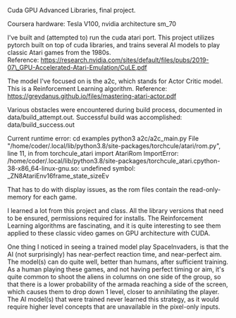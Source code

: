 Cuda GPU Advanced Libraries, final project.

Coursera hardware:  Tesla V100, nvidia architecture sm_70

I've built and (attempted to) run the cuda atari port.  This project utilizes pytorch built on top of cuda libraries, and trains several AI models to play classic Atari games from the 1980s.  
Reference: https://research.nvidia.com/sites/default/files/pubs/2019-07\_GPU-Accelerated-Atari-Emulation/CuLE.pdf

The model I've focused on is the a2c, which stands for Actor Critic model.  This is a Reinforcement Learning algorithm. 
Reference: https://greydanus.github.io/files/mastering-atari-actor.pdf

Various obstacles were encountered during build process, documented in data/build\_attempt.out.
Successful build was accomplished: data/build\_success.out

Current runtime error:
cd examples
python3 a2c/a2c_main.py
File "/home/coder/.local/lib/python3.8/site-packages/torchcule/atari/rom.py", line 11, in <module>
    from torchcule_atari import AtariRom
ImportError: /home/coder/.local/lib/python3.8/site-packages/torchcule_atari.cpython-38-x86_64-linux-gnu.so: undefined symbol: \_ZN8AtariEnv16frame_state_sizeEv

That has to do with display issues, as the rom files contain the read-only-memory for each game.

I learned a lot from this project and class.  All the library versions that need to be ensured, permissions required for installs.  The Reinforcement Learning algorithms are fascinating, and it is quite interesting to see them applied to these classic video games on GPU architecture with CUDA.

One thing I noticed in seeing a trained model play SpaceInvaders, is that the AI (not surprisingly) has near-perfect reaction time, and near-perfect aim.  The model(s) can do quite well, better than humans, after sufficient training. As a human playing these games, and not having perfect timing or aim, it's quite common to shoot the aliens in columns on one side of the group, so that there is a lower probability of the armada reaching a side of the screen, which causes them to drop down 1 level, closer to annihilating the player.  The AI model(s) that were trained never learned this strategy, as it would require higher level concepts that are unavailable in the pixel-only inputs.
